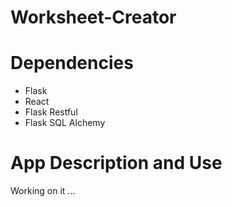 # Worksheet-Creator

# Dependencies
- Flask
- React
- Flask Restful
- Flask SQL Alchemy

# App Description and Use
Working on it ...
